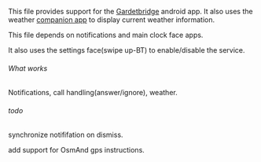 This file provides support for the [Gardetbridge](https://f-droid.org/en/packages/nodomain.freeyourgadget.gadgetbridge/) android app. 
It also uses the weather [companion app](https://codeberg.org/Freeyourgadget/Gadgetbridge/wiki/Weather) to display current weather information.

This file depends on notifications and main clock face apps. 

It also uses the settings face(swipe up-BT) to enable/disable the service. 

###### What works

Notifications, call handling(answer/ignore), weather.

###### todo

synchronize notififation on dismiss. 

add support for OsmAnd gps instructions. 

